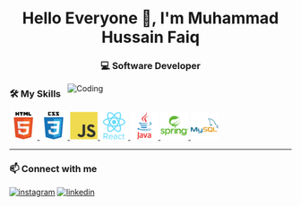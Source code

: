 <h1 align="center">Hello Everyone 👋, I'm Muhammad Hussain Faiq</h1>
<h3 align="center">💻 Software Developer</h3>

<img align="right" width="400" src="https://cdn.dribbble.com/users/730703/screenshots/6581243/avento.gif" alt="Coding" />

### 🛠 My Skills

<a href="https://www.w3.org/html/" target="_blank" rel="noreferrer">
  <img src="https://raw.githubusercontent.com/devicons/devicon/master/icons/html5/html5-original-wordmark.svg" alt="html5" width="50" height="50" />
</a>
<a href="https://www.w3schools.com/css/" target="_blank" rel="noreferrer">
  <img src="https://raw.githubusercontent.com/devicons/devicon/master/icons/css3/css3-original-wordmark.svg" alt="css3" width="50" height="50" />
</a>
<a href="https://developer.mozilla.org/en-US/docs/Web/JavaScript" target="_blank" rel="noreferrer">
  <img src="https://raw.githubusercontent.com/devicons/devicon/master/icons/javascript/javascript-original.svg" alt="javascript" width="50" height="50" />
</a>
<a href="https://reactjs.org/" target="_blank" rel="noreferrer">
  <img src="https://raw.githubusercontent.com/devicons/devicon/master/icons/react/react-original-wordmark.svg" alt="react" width="50" height="50" />
</a>
<a href="https://www.java.com/" target="_blank" rel="noreferrer">
  <img src="https://raw.githubusercontent.com/devicons/devicon/master/icons/java/java-original-wordmark.svg" alt="java" width="50" height="50" />
</a>
<a href="https://spring.io/projects/spring-boot" target="_blank" rel="noreferrer">
  <img src="https://raw.githubusercontent.com/devicons/devicon/master/icons/spring/spring-original-wordmark.svg" alt="spring boot" width="50" height="50" />
</a>
<a href="https://www.mysql.com/" target="_blank" rel="noreferrer">
  <img src="https://raw.githubusercontent.com/devicons/devicon/master/icons/mysql/mysql-original-wordmark.svg" alt="mysql" width="50" height="50" />
</a>

---

### 📫 Connect with me

[<img src="https://img.shields.io/badge/Instagram-E4405F?style=for-the-badge&logo=instagram&logoColor=white" alt="instagram" height="30">](https://instagram.com/faa.iiqq)
[<img src="https://img.shields.io/badge/LinkedIn-0A66C2?style=for-the-badge&logo=linkedin&logoColor=white" alt="linkedin" height="30">](https://linkedin.com/in/hussainfaiq)


